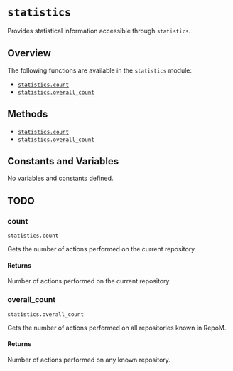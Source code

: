 # `statistics`

Provides statistical information accessible through `statistics`.

## Overview

The following functions are available in the `statistics` module:
- [`statistics.count`](#statistics-count)
- [`statistics.overall_count`](#statistics-overall-count)

## Methods

- [`statistics.count`](#statistics-count)
- [`statistics.overall_count`](#statistics-overall-count)

## Constants and Variables

No variables and constants defined.

## TODO


### count

`statistics.count`

Gets the number of actions performed on the current repository.

#### Returns

Number of actions performed on the current repository.

### overall_count

`statistics.overall_count`

Gets the number of actions performed on all repositories known in RepoM.

#### Returns

Number of actions performed on any known repository.

